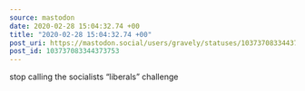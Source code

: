 ```yaml
---
source: mastodon
date: 2020-02-28 15:04:32.74 +00
title: "2020-02-28 15:04:32.74 +00"
post_uri: https://mastodon.social/users/gravely/statuses/103737083344373753
post_id: 103737083344373753
---
```

stop calling the socialists “liberals” challenge


